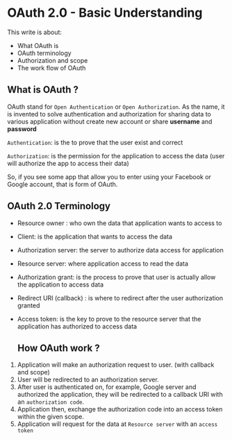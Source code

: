 # OAuth 2.0 - Basic Understanding

This write is about:

+ What OAuth is
+ OAuth terminology
+ Authorization and scope
+ The work flow of OAuth

## What is OAuth ?

OAuth stand for `Open Authentication` or `Open Authorization`. As the name, it is invented to solve authentication and authorization for sharing data to various application without create new account or share **username** and **password**

`Authentication`: is the to prove that the user exist and correct

`Authorization`:  is the permission for the application to access the data (user will authorize the app to access their data)

So, if you see some app that allow you to enter using your Facebook or Google account, that is form of OAuth.



## OAuth 2.0 Terminology

+ Resource owner : who own the data that application wants to access to

- Client: is the application that wants to access the data

- Authorization server: the server to authorize data access for application

- Resource server: where application access to read the data

- Authorization grant: is the process to prove that user is actually allow the application to access data

- Redirect URI (callback) : is where to redirect after the user authorization granted

- Access token: is the key to prove to the resource server that the application has authorized to access data

  

  ## How OAuth work ?

1. Application will make an authorization request to user. (with callback and scope)
2. User will be redirected to an authorization server.
3. After user is authenticated on, for example, Google server and authorized the application, they will be redirected to a callback URI with an `authorization code`.
4. Application then, exchange the authorization code into an access token within the given scope.
5. Application will request for the data at `Resource server` with an `access token`

